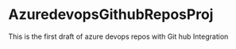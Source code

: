 # AzuredevopsGithubReposProj
This is the first draft of azure devops repos with Git hub Integration
